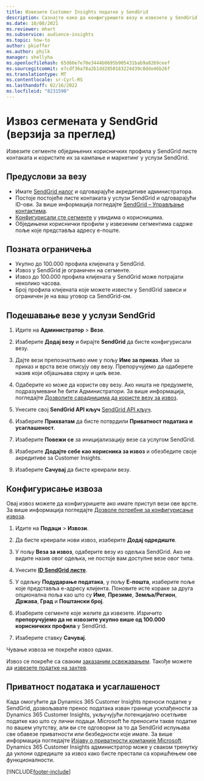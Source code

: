 ```yaml
---
title: Извезите Customer Insights податке у SendGrid
description: Сазнајте како да конфигуришете везу и извезете у SendGrid.
ms.date: 10/08/2021
ms.reviewer: mhart
ms.subservice: audience-insights
ms.topic: how-to
author: pkieffer
ms.author: philk
manager: shellyha
ms.openlocfilehash: 65d60e7e70e3444b0695b905431bab9a0269ceef
ms.sourcegitcommit: e7cdf36a78a2b1dd2850183224d39c8dde46b26f
ms.translationtype: MT
ms.contentlocale: sr-Cyrl-RS
ms.lasthandoff: 02/16/2022
ms.locfileid: "8231590"
---
```

# <a name="export-segments-to-sendgrid-preview"></a>Извоз сегмената у SendGrid (верзија за преглед)

Извезите сегменте обједињених корисничких профила у SendGrid листе контаката и користите их за кампање и маркетинг у услузи SendGrid. 

## <a name="prerequisites-for-a-connection"></a>Предуслови за везу

-   Имате [SendGrid налог](https://sendgrid.com/) и одговарајуће акредитиве администратора.
-   Постоје постојеће листе контаката у услузи SendGrid и одговарајући ID-ови. За више информација погледајте [SendGrid – Управљање контактима](https://sendgrid.com/docs/ui/managing-contacts/create-and-manage-contacts/#manage-contacts).
-   [Конфигурисали сте сегменте](segments.md) у увидима о корисницима.
-   Обједињени кориснички профили у извезеним сегментима садрже поље које представља адресу е-поште.

## <a name="known-limitations"></a>Позната ограничења

- Укупно до 100.000 профила клијената у SendGrid.
- Извоз у SendGrid је ограничен на сегменте.
- Извоз до 100.000 профила клијената у SendGrid може потрајати неколико часова. 
- Број профила клијената које можете извести у SendGrid зависи и ограничен је на ваш уговор са SendGrid-ом.

## <a name="set-up-connection-to-sendgrid"></a>Подешавање везе у услузи SendGrid

1. Идите на **Администратор** > **Везе**.

1. Изаберите **Додај везу** и бирајте **SendGrid** да бисте конфигурисали везу.

1. Дајте вези препознатљиво име у пољу **Име за приказ**. Име за приказ и врста везе описују ову везу. Препоручујемо да одаберете назив који објашњава сврху и циљ везе.

1. Одаберите ко може да користи ову везу. Ако ништа не предузмете, подразумевани ће бити Администратори. За више информација, погледајте [Дозволите сарадницима да користе везу за извоз](connections.md#allow-contributors-to-use-a-connection-for-exports).

1. Унесите свој **SendGrid API кључ** [SendGrid API кључ](https://sendgrid.com/docs/ui/account-and-settings/api-keys/).

1. Изаберите **Прихватам** да бисте потврдили **Приватност података и усаглашеност**.

1. Изаберите **Повежи се** за иницијализацију везе са услугом SendGrid.

1. Изаберите **Додајте себе као корисника за извоз** и обезбедите своје акредитиве за Customer Insights.

1. Изаберите **Сачувај** да бисте креирали везу.

## <a name="configure-an-export"></a>Конфигурисање извоза

Овај извоз можете да конфигуришете ако имате приступ вези ове врсте. За више информација погледајте [Дозволе потребне за конфигурисање извоза](export-destinations.md#set-up-a-new-export).

1. Идите на **Подаци** > **Извози**.

1. Да бисте креирали нови извоз, изаберите **Додај одредиште**.

1. У пољу **Веза за извоз**, одаберите везу из одељка SendGrid. Ако не видите назив овог одељка, не постоје вам доступне везе овог типа.

1. Унесите **[ID SendGrid листе](https://sendgrid.com/docs/ui/managing-contacts/create-and-manage-contacts/#manage-contacts)**.

1. У одељку **Подударање података**, у пољу **Е-пошта**, изаберите поље које представља е-адресу клијента. Поновите исте кораке за друга опционална поља као што су **Име**, **Презиме**, **Земља/Регион**, **Држава**, **Град** и **Поштански број**.

1. Изаберите сегменте које желите да извезете. Изричито **препоручујемо да не извозите укупно више од 100.000 корисничких профила** у SendGrid. 

1. Изаберите ставку **Сачувај**.

Чување извоза не покреће извоз одмах.

Извоз се покреће са сваким [заказаним освежавањем](system.md#schedule-tab). Такође можете да [извезете податке на захтев](export-destinations.md#run-exports-on-demand). 

## <a name="data-privacy-and-compliance"></a>Приватност података и усаглашеност

Када омогућите да Dynamics 365 Customer Insights преноси податке у SendGrid, дозвољавате пренос података изван границе усклађености за Dynamics 365 Customer Insights, укључујући потенцијално осетљиве податке као што су лични подаци. Microsoft ће преносити такве податке по вашем упутству, али ви сте одговорни за то да SendGrid испуњава све обавезе приватности или безбедности које имате. За више информација погледајте [Изјаву о приватности компаније Microsoft](https://go.microsoft.com/fwlink/?linkid=396732).
Dynamics 365 Customer Insights администратор може у сваком тренутку да уклони одредиште за извоз како бисте престали са коришћењем ове функционалности.


[!INCLUDE[footer-include](../includes/footer-banner.md)]
